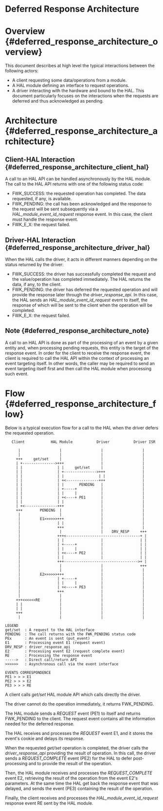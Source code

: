 Deferred Response Architecture
==============================

# Overview                            {#deferred_response_architecture_overview}

This document describes at high level the typical interactions between the
following actors:
- A client requesting some data/operations from a module.
- A HAL module defining an interface to request operations.
- A driver interacting with the hardware and bound to the HAL.
This document particularly focuses on the interactions when the requests are
deferred and thus acknowledged as pending.

# Architecture                    {#deferred_response_architecture_architecture}

## Client-HAL Interaction           {#deferred_response_architecture_client_hal}

A call to an HAL API can be handled asynchronously by the HAL module. The call
to the HAL API returns with one of the following status code:
- FWK_SUCCESS: the requested operation has completed. The data requested, if
any, is available.
- FWK_PENDING: the call has been acknowledged and the response to the request
will be sent subsequently via a *HAL_module_event_id_request* response event.
In this case, the client must handle the response event.
- FWK_E_X: the request failed.

## Driver-HAL Interaction           {#deferred_response_architecture_driver_hal}

When the HAL calls the driver, it acts in different manners depending on the
status returned by the driver:
- FWK_SUCCESS: the driver has successfully completed the request and the
value/operation has completed immediately. The HAL returns the data, if any, to
the client.
- FWK_PENDING: the driver has deferred the requested operation and will provide
the response later through the *driver_response_api*. In this case, the HAL
sends an *HAL_module_event_id_request* event to itself, the response of which
will be sent to the client when the operation will be completed.
- FWK_E_X: the request failed.

## Note                                   {#deferred_response_architecture_note}

A call to an HAL API is done as part of the processing of an event by a given
entity and, when processing pending requests, this entity is the target of the
response event. In order for the client to receive the response event, the
client is required to call the HAL API within the context of processing an event
targeting itself. In other words, the caller may be required to send an event
targeting itself first and then call the HAL module when processing such event.

# Flow                                    {#deferred_response_architecture_flow}

Below is a typical execution flow for a call to the HAL when the driver defers
the requested operation.

       Client            HAL Module           Driver           Driver ISR

          |                  |                  |                  |
          |                  |                  |                  |
         +++     get/set     |                  |                  |
         | +--------------->+++                 |                  |
         | |                | |     get/set     |                  |
         | |                | +--------------->+++                 |
         | |                | |                | |                 |
         | |                | +<---------------+++                 |
         | |                | |       PENDING   |                  |
         | |                | +-----+           |                  |
         | |                | |     |           |                  |
         | |                | +<----+ PE1       |                  |
         | |                | |                 |                  |
         | +<---------------+++                 |                  |
         +++        PENDING  |                  |                  |
          |                  |                  |                  |
          |         E1>>>>>>+++                 |                  |
          |                 | |                 |                  |
          |                 +++                 |                  |
          |                  |                  |    DRV_RESP     +++
          |                 +++<----------------------------------+ |
          |                 | |                 |                 | |
          |                 | +-----+           |                 | |
          |                 | |     |           |                 | |
          |                 | +<----+ PE2       |                 | |
          |                 | |                 |                 | |
          |                 +++---------------------------------->+ |
          |                  |                  |                 +++
          |                  |                  |                  |
          |         E2>>>>>>+++                 |                  |
          |                 | +-----+           |                  |
          |                 | |     |           |                  |
          |                 | +<----+ PE3       |                  |
          |                 +++                 |                  |
          |                  |                  |                  |
         +++<<<<<<RE         |                  |                  |
         | |                 |                  |                  |
         | |                 |                  |                  |
         +++                 |                  |                  |
          |                  |                  |                  |

    LEGEND
    get/set  : A request to the HAL interface
    PENDING  : The call returns with the FWK_PENDING status code
    PEx      : An event is sent (put_event)
    E1       : Processing event E1 (request event)
    DRV_RESP : driver_response_api
    E2       : Processing event E2 (request complete event)
    RE       : Processing the response event
    ----->   : Direct call/return API
    >>>>>>   : Asynchronous call via the event interface

    EVENTS CORRESPONDENCE
    PE1 > > > E1
    PE2 > > > E2
    PE3 > > > RE

A client calls *get/set* HAL module API which calls directly the driver.

The driver cannot do the operation immediately, it returns FWK_PENDING.

The HAL module sends a *REQUEST* event (PE1) to itself and returns FWK_PENDING
to the client. The request event contains all the information needed for the
deferred response.

The HAL receives and processes the *REQUEST* event E1, and it stores the event's
cookie and delays its response.

When the requested *get/set* operation is completed, the driver calls the
*driver_response_api* providing the result of operation.
In this call, the driver sends a *REQUEST_COMPLETE* event (PE2) for the HAL
to defer post-processing and to provide the result of the operation.

Then, the HAL module receives and processes the *REQUEST_COMPLETE* event E2,
retrieving the result of the operation from the event E2's parameters. At the
same time the HAL get back the response event that was delayed, and sends the
event (PE3) containing the result of the operation.

Finally, the client receives and processes the *HAL_module_event_id_request*
response event RE sent by the HAL module.
